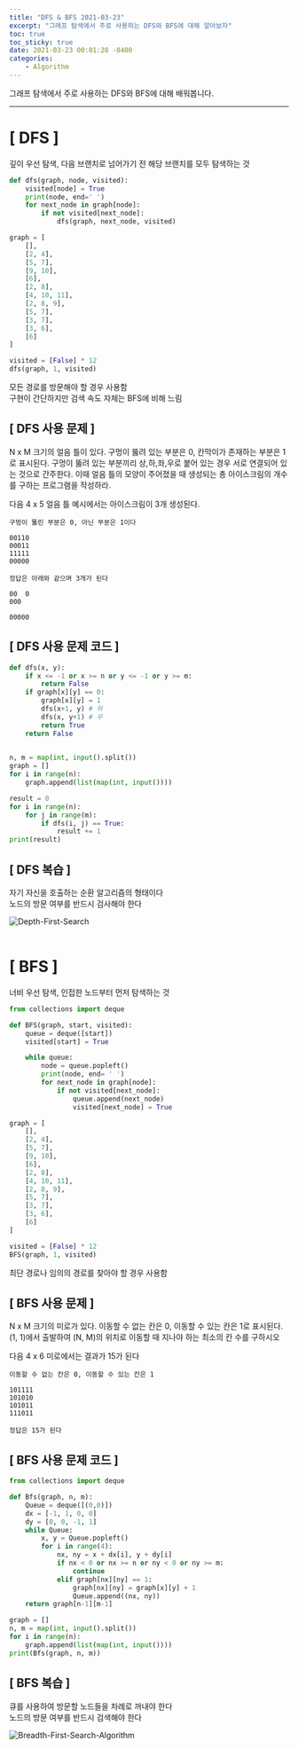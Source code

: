 ```yaml
---
title: "DFS & BFS 2021-03-23"
excerpt: "그래프 탐색에서 주로 사용하는 DFS와 BFS에 대해 알아보자"
toc: true
toc_sticky: true
date: 2021-03-23 00:01:28 -0400
categories: 
    - Algorithm
---
```


그래프 탐색에서 주로 사용하는 DFS와 BFS에 대해 배워봅니다.
<hr/>

# [ DFS ]
깊이 우선 탐색, 다음 브랜치로 넘어가기 전 해당 브랜치를 모두 탐색하는 것<br>
```python
def dfs(graph, node, visited):
    visited[node] = True
    print(node, end=' ')
    for next_node in graph[node]:
        if not visited[next_node]:
            dfs(graph, next_node, visited)

graph = [
    [],
    [2, 4],
    [5, 7],
    [9, 10],
    [6],
    [2, 8],
    [4, 10, 11],
    [2, 8, 9],
    [5, 7],
    [3, 7],
    [3, 6],
    [6]
]

visited = [False] * 12
dfs(graph, 1, visited)
```
모든 경로를 방문해야 할 경우 사용함<br>
구현이 간단하지만 검색 속도 자체는 BFS에 비해 느림

## [ DFS 사용 문제 ]
N x M 크기의 얼음 틀이 있다. 구멍이 뚫려 있는 부분은 0, 칸막이가 존재하는 부분은 1로 표시된다. 구멍이 뚫려 있는 부분끼리 상,하,좌,우로 붙어 있는 경우 서로 연결되어 있는 것으로 간주한다. 이때 얼음 틀의 모양이 주어졌을 때 생성되는 총 아이스크림의 개수를 구하는 프로그램을 작성하라.
 
다음 4 x 5 얼음 틀 예시에서는 아이스크림이 3개 생성된다. 
```
구멍이 뚫린 부분은 0, 아닌 부분은 1이다 

00110
00011
11111
00000

정답은 아래와 같으며 3개가 된다

00  0
000

00000  
```

## [ DFS 사용 문제 코드 ]
```python
def dfs(x, y):
    if x <= -1 or x >= n or y <= -1 or y >= m:
        return False
    if graph[x][y] == 0:
        graph[x][y] = 1
        dfs(x+1, y) # 하
        dfs(x, y+1) # 우
        return True
    return False
            

n, m = map(int, input().split())
graph = []
for i in range(n):
    graph.append(list(map(int, input())))

result = 0
for i in range(n):
    for j in range(m):
        if dfs(i, j) == True:
            result += 1
print(result)
```
## [ DFS 복습 ]

자기 자신을 호출하는 순환 알고리즘의 형태이다<br>
노드의 방문 여부를 반드시 검사해야 한다

![Depth-First-Search](https://user-images.githubusercontent.com/52072077/112918434-d48e6100-913f-11eb-884d-589e5fee736c.gif)
<br><br>

# [ BFS ]
너비 우선 탐색, 인접한 노드부터 먼저 탐색하는 것<br>
```python
from collections import deque

def BFS(graph, start, visited):
    queue = deque([start])
    visited[start] = True

    while queue:
        node = queue.popleft()
        print(node, end= ' ')
        for next_node in graph[node]:
            if not visited[next_node]:
                queue.append(next_node)
                visited[next_node] = True

graph = [
    [],
    [2, 4],
    [5, 7],
    [9, 10],
    [6],
    [2, 8],
    [4, 10, 11],
    [2, 8, 9],
    [5, 7],
    [3, 7],
    [3, 6],
    [6]
]

visited = [False] * 12
BFS(graph, 1, visited)
```

최단 경로나 임의의 경로를 찾아야 할 경우 사용함

## [ BFS 사용 문제 ]
N x M 크기의 미로가 있다. 이동할 수 없는 칸은 0, 이동할 수 있는 칸은 1로 표시된다. (1, 1)에서 출발하여 (N, M)의 위치로 이동할 때 지나야 하는 최소의 칸 수를 구하시오
 
다음 4 x 6 미로에서는 결과가 15가 된다 
```
이동할 수 없는 칸은 0, 이동할 수 있는 칸은 1

101111
101010
101011
111011

정답은 15가 된다
```

## [ BFS 사용 문제 코드 ]
```python
from collections import deque

def Bfs(graph, n, m):
    Queue = deque([(0,0)])
    dx = [-1, 1, 0, 0]
    dy = [0, 0, -1, 1]
    while Queue:
        x, y = Queue.popleft()
        for i in range(4):
            nx, ny = x + dx[i], y + dy[i]
            if nx < 0 or nx >= n or ny < 0 or ny >= m:
                continue
            elif graph[nx][ny] == 1:
                graph[nx][ny] = graph[x][y] + 1
                Queue.append((nx, ny))
    return graph[n-1][m-1]

graph = []
n, m = map(int, input().split())
for i in range(n):
    graph.append(list(map(int, input())))
print(Bfs(graph, n, m))
```
## [ BFS 복습 ]
큐를 사용하여 방문할 노드들을 차례로 꺼내야 한다<br>
노드의 방문 여부를 반드시 검색해야 한다

![Breadth-First-Search-Algorithm](https://user-images.githubusercontent.com/52072077/112918429-d22c0700-913f-11eb-935f-1db9a72e8792.gif)
